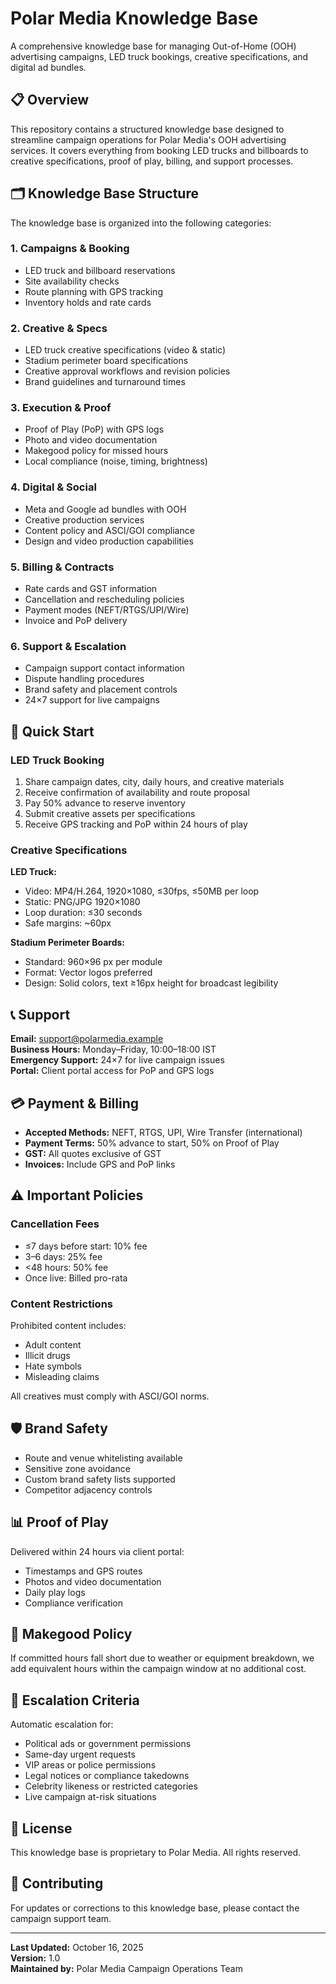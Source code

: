 # Polar Media Knowledge Base

A comprehensive knowledge base for managing Out-of-Home (OOH) advertising campaigns, LED truck bookings, creative specifications, and digital ad bundles.

## 📋 Overview

This repository contains a structured knowledge base designed to streamline campaign operations for Polar Media's OOH advertising services. It covers everything from booking LED trucks and billboards to creative specifications, proof of play, billing, and support processes.

## 🗂️ Knowledge Base Structure

The knowledge base is organized into the following categories:

### 1. **Campaigns & Booking**
- LED truck and billboard reservations
- Site availability checks
- Route planning with GPS tracking
- Inventory holds and rate cards

### 2. **Creative & Specs**
- LED truck creative specifications (video & static)
- Stadium perimeter board specifications
- Creative approval workflows and revision policies
- Brand guidelines and turnaround times

### 3. **Execution & Proof**
- Proof of Play (PoP) with GPS logs
- Photo and video documentation
- Makegood policy for missed hours
- Local compliance (noise, timing, brightness)

### 4. **Digital & Social**
- Meta and Google ad bundles with OOH
- Creative production services
- Content policy and ASCI/GOI compliance
- Design and video production capabilities

### 5. **Billing & Contracts**
- Rate cards and GST information
- Cancellation and rescheduling policies
- Payment modes (NEFT/RTGS/UPI/Wire)
- Invoice and PoP delivery

### 6. **Support & Escalation**
- Campaign support contact information
- Dispute handling procedures
- Brand safety and placement controls
- 24×7 support for live campaigns

## 🚀 Quick Start

### LED Truck Booking
1. Share campaign dates, city, daily hours, and creative materials
2. Receive confirmation of availability and route proposal
3. Pay 50% advance to reserve inventory
4. Submit creative assets per specifications
5. Receive GPS tracking and PoP within 24 hours of play

### Creative Specifications

**LED Truck:**
- Video: MP4/H.264, 1920×1080, ≤30fps, ≤50MB per loop
- Static: PNG/JPG 1920×1080
- Loop duration: ≤30 seconds
- Safe margins: ~60px

**Stadium Perimeter Boards:**
- Standard: 960×96 px per module
- Format: Vector logos preferred
- Design: Solid colors, text ≥16px height for broadcast legibility

## 📞 Support

**Email:** support@polarmedia.example  
**Business Hours:** Monday–Friday, 10:00–18:00 IST  
**Emergency Support:** 24×7 for live campaign issues  
**Portal:** Client portal access for PoP and GPS logs

## 💳 Payment & Billing

- **Accepted Methods:** NEFT, RTGS, UPI, Wire Transfer (international)
- **Payment Terms:** 50% advance to start, 50% on Proof of Play
- **GST:** All quotes exclusive of GST
- **Invoices:** Include GPS and PoP links

## ⚠️ Important Policies

### Cancellation Fees
- ≤7 days before start: 10% fee
- 3–6 days: 25% fee
- <48 hours: 50% fee
- Once live: Billed pro-rata

### Content Restrictions
Prohibited content includes:
- Adult content
- Illicit drugs
- Hate symbols
- Misleading claims

All creatives must comply with ASCI/GOI norms.

## 🛡️ Brand Safety

- Route and venue whitelisting available
- Sensitive zone avoidance
- Custom brand safety lists supported
- Competitor adjacency controls

## 📊 Proof of Play

Delivered within 24 hours via client portal:
- Timestamps and GPS routes
- Photos and video documentation
- Daily play logs
- Compliance verification

## 🔄 Makegood Policy

If committed hours fall short due to weather or equipment breakdown, we add equivalent hours within the campaign window at no additional cost.

## 🚨 Escalation Criteria

Automatic escalation for:
- Political ads or government permissions
- Same-day urgent requests
- VIP areas or police permissions
- Legal notices or compliance takedowns
- Celebrity likeness or restricted categories
- Live campaign at-risk situations

## 📄 License

This knowledge base is proprietary to Polar Media. All rights reserved.

## 🤝 Contributing

For updates or corrections to this knowledge base, please contact the campaign support team.

---

**Last Updated:** October 16, 2025  
**Version:** 1.0  
**Maintained by:** Polar Media Campaign Operations Team
